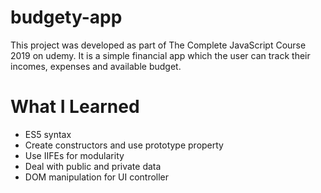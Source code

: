 # budgety-app
This project was developed as part of The Complete JavaScript Course 2019 on udemy. It is a simple financial app which the  user can track their incomes, expenses and available budget.
# What I Learned
- ES5 syntax
- Create constructors and use prototype property
- Use IIFEs for modularity
- Deal with public and private data
- DOM manipulation for UI controller
